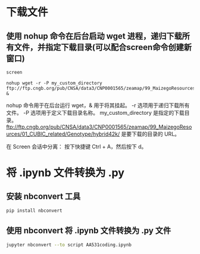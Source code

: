 # 下载文件
## 使用 nohup 命令在后台启动 wget 进程，递归下载所有文件，并指定下载目录(可以配合screen命令创建新窗口)
```bash
screen
```
```python3
nohup wget -r -P my_custom_directory ftp://ftp.cngb.org/pub/CNSA/data3/CNP0001565/zeamap/99_MaizegoResources/01_CUBIC_related/Genotype/hybrid42k/ &
```
nohup 命令用于在后台运行 wget，& 用于将其挂起。
-r 选项用于递归下载所有文件。
-P 选项用于定义下载目录名称。
my_custom_directory 是指定的下载目录。  
ftp://ftp.cngb.org/pub/CNSA/data3/CNP0001565/zeamap/99_MaizegoResources/01_CUBIC_related/Genotype/hybrid42k/ 是要下载的目录的 URL。

在 Screen 会话中分离：
按下快捷键 Ctrl + A，然后按下 d。
# 将 .ipynb 文件转换为 .py
## 安装 nbconvert 工具
```bash
pip install nbconvert
```
## 使用 nbconvert 将 .ipynb 文件转换为 .py 文件    
```bash              
jupyter nbconvert --to script AA531coding.ipynb
```


